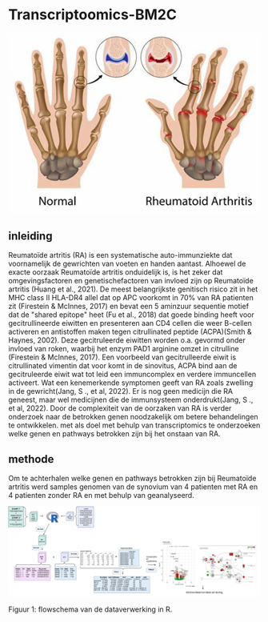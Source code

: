 # Transcriptoomics-BM2C
<p align="center">
  <img src="asset/rheuma.jpg" alt="hoe rheuma eruit ziet" width="600"/>
</p>

## inleiding
Reumatoïde artritis (RA) is een systematische auto-immunziekte dat voornamelijk de gewrichten van voeten en handen aantast. Alhoewel de exacte oorzaak Reumatoïde artritis onduidelijk is, is het zeker dat omgevingsfactoren en genetischefactoren van invloed zijn op Reumatoïde artritis (Huang et al., 2021). De meest belangrijkste genitisch risico zit in het  MHC class II HLA-DR4 allel dat op APC voorkomt in 70% van RA patienten zit (Firestein & McInnes, 2017) en bevat een 5 aminzuur sequentie motief dat de "shared epitope" heet (Fu et al., 2018) dat goede binding heeft voor gecitrullineerde eiwitten en presenteren aan CD4 cellen die weer B-cellen activeren en antistoffen maken tegen citrullinated peptide (ACPA)(Smith & Haynes, 2002). Deze gecitruleerde eiwitten worden o.a. gevormd onder invloed van roken, waarbij het enzym PAD1 arginine omzet in citrulline (Firestein & McInnes, 2017). Een voorbeeld van gecitrulleerde eiwit is citrullinated vimentin dat voor komt in de sinovitus, ACPA bind aan de gecitruleerde eiwit wat tot leid een immuncomplex en verdere immuncellen activeert. Wat een kenemerkende symptomen geeft van RA zoals zwelling in de gewricht(Jang, S ., et al, 2022). Er is nog geen medicijn die RA geneest, maar wel medicijnen die de immunsysteem onderdrukt(Jang, S ., et al, 2022). Door de complexiteit van de oorzaken van RA is verder onderzoek naar de betrokken genen noodzakelijk om betere behandelingen te ontwikkelen. met als doel met behulp van transcriptomics te onderzoeken welke genen en pathways betrokken zijn bij het onstaan van RA.

## methode
Om te achterhalen welke genen en pathways betrokken zijn bij Reumatoïde artritis werd samples genomen van de synovium van 4 patienten met RA en 4 patienten zonder RA en met behulp van geanalyseerd.
<p align="center">
  <img src="asset/flowchart_transcriptie.jpg" alt="process van data verwerking" width="600"/>
</p>
Figuur 1: flowschema van de dataverwerking in R.

